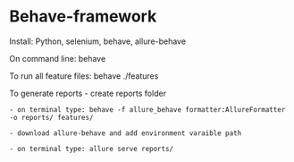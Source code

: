 # Behave-framework

Install: Python, selenium, behave, allure-behave

On command line: behave

To run all feature files: behave ./features

To generate reports
    - create reports folder
    
    - on terminal type: behave -f allure_behave formatter:AllureFormatter -o reports/ features/
    
    - download allure-behave and add environment varaible path
    
    - on terminal type: allure serve reports/
